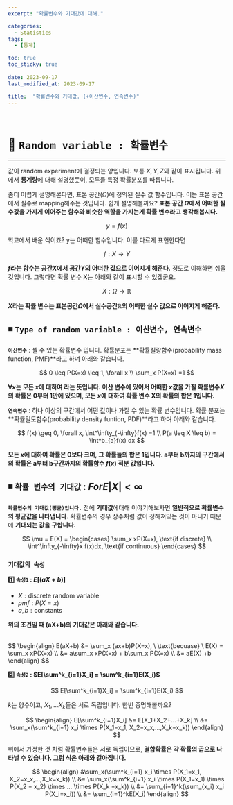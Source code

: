 ```yaml
---
excerpt: "확률변수와 기대값에 대해."

categories:
  - Statistics
tags:
  - [통계]

toc: true
toc_sticky: true
 
date: 2023-09-17
last_modified_at: 2023-09-17

title:  "확률변수와 기대값. (+이산변수, 연속변수)"
---
```

<br>

# **📌 `Random variable : 확률변수`**
---

값이 random experiment에 결정되는 양입니다. 보통 $X, Y, Z$와 같이 표시됩니다. 위에서 **통계량**에 대해 설명했듯이, 모두들 특정 확률분포를 따릅니다.

좀더 어렵게 설명해본다면, 표본 공간($\Omega$)에 정의된 실수 값 함수입니다. 이는 표본 공간에서 실수로 mapping해주는 것입니다. 쉽게 설명해볼까요? **표본 공간 $\Omega$에서 어떠한 실수값을 가지게 이어주는 함수와 비슷한 역할을 가지는게 확률 변수라고 생각해봅시다.**

$$
y = f(x)
$$

학교에서 배운 식이죠? y는 어떠한 함수입니다. 이를 다르게 표현한다면

$$
f:X \rightarrow Y
$$

**$f$라는 함수는 공간$X$에서 공간$Y$의 어떠한 값으로 이어지게 해준다.** 정도로 이해하면 쉬울 것입니다. 그렇다면 확률 변수 X는 아래와 같이 표시할 수 있겠군요.

$$
X:\Omega \rightarrow \mathbb{R}
$$

**$X$라는 확률 변수는 표본공간$\Omega$에서 실수공간$\mathbb{R}$의 어떠한 실수 값으로 이어지게 해준다.**

## ◾ `Type of random variable : 이산변수, 연속변수`

**`이산변수`** : 셀 수 있는 확률변수 입니다. 확률분포는 **확률질량함수(probability mass function, PMF)**라고 하며 아래와 같습니다.

$$
0 \leq P(X=x) \leq 1, \forall x
\\ \sum_x P(X=x) =1
$$

**$\forall x$는 모든 $x$에 대하여 라는 뜻입니다. 이산 변수에 있어서 어떠한 $x$값을 가질 확률변수$X$의 확률은 0부터 1안에 있으며, 모든 $x$에 대하여 확률 변수 X의 확률의 합은 1입니다.**

**`연속변수`** : 하나 이상의 구간에서 어떤 값이나 가질 수 있는 확률 변수입니다. 확률 분포는 **확률밀도함수(probability density funtion, PDF)**라고 하며 아래와 같습니다.

$$
f(x) \geq 0, \forall x, \int^\infty_{-\infty}f(x) =1
\\ P(a \leq X \leq b) = \int^b_{a}f(x) dx
$$

**모든 $x$에 대하여 확률은 0보다 크며, 그 확률들의 합은 1입니다. a부터 b까지의 구간에서의 확률은 a부터 b구간까지의 확률함수 $f(x)$ 적분 값입니다.**

## ◾ `확률 변수의 기대값` : $For E|X|<\infty$

**`확률변수의 기대값(평균)입니다.`** 전에 **기대값**에대해 이야기해보자면 **일반적으로 확률변수의 평균값을 나타냅니다.** 확률변수의 경우 상수처럼 값이 정해져있는 것이 아니기 때문에 **기대되는 값을 구합니다.**

$$
\mu = E(X) = \begin{cases} \sum_x xP(X=x), \text{if discrete} \\ 
\int^\infty_{-\infty}x f(x)dx, \text{if continuous} \end{cases}
$$

### `기대값의 속성`

**1️⃣ `속성1` : $E[(aX+b)]$**

- $X : \text{discrete random variable}$
- $pmf : P(X=x)$
- $a,b : \text{constants}$

**위의 조건일 때 (aX+b)의 기대값은 아래와 같습니다.**
  
<br>
$$
\begin{align}
E(aX+b) &= \sum_x (ax+b)P(X=x), \ \text{becuase} \ E(X) = \sum_x xP(X=x) 
\\ &= a\sum_x xP(X=x) + b\sum_x P(X=x) 
\\ &= aE(X) +b
\end{align}
$$

<br>

**2️⃣ `속성2` : $E[\sum^k_{i=1}X_i] = \sum^k_{i=1}E(X_i)$**

$$
E[\sum^k_{i=1}X_i] = \sum^k_{i=1}E(X_i)
$$

$k$는 양수이고, $X_1,...X_k$들은 서로 독립입니다. 한번 증명해볼까요?

$$
\begin{align}
E[\sum^k_{i=1}X_i] &= E[X_1+X_2+...+X_k] 
\\ &= \sum_x(\sum^k_{i=1} x_i \times P(X_1=x_1, X_2=x_x,...,X_k=x_k))
\end{align}
$$

위에서 가정한 것 처럼 확률변수들은 서로 독립이므로, **결합확률은 각 확률의 곱으로 나타낼 수 있습니다. 그럼 식은 아래와 같아집니다.**

$$
\begin{align}
&\sum_x(\sum^k_{i=1} x_i \times P(X_1=x_1, X_2=x_x,...,X_k=x_k))
\\ &= \sum_x(\sum^k_{i=1} x_i \times P(X_1=x_1) \times P(X_2 = x_2) \times ... \times P(X_k =x_k)) 
\\ &= \sum_{i=1}^k(\sum_{x_i} x_i P(X_i=x_i))
\\ &= \sum_{i=1}^kE(X_i)
\end{align}
$$

